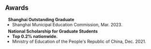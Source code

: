 ## Awards

<h4 style="margin:0 10px 0;">Shanghai Outstanding Graduate</h4>

<ul style="margin:0 0 5px;">
  <li><autocolor>Shanghai Municipal Education Commission, Mar. 2023.</autocolor></li>
</ul>

<h4 style="margin:0 10px 0;">National Scholarship for Graduate Students</h4>

<ul style="margin:0 0 5px;">
  <li><autocolor><b>Top 0.2% nationwide.</b></autocolor></li>
  <li><autocolor>Ministry of Education of the People's Republic of China, Dec. 2021.</autocolor></li>
</ul>